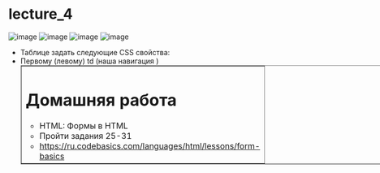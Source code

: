 # lecture_4
![image](https://user-images.githubusercontent.com/113675674/192969930-4ef5c3c9-047a-4ac4-82ae-cd8746c56b89.png)
![image](https://user-images.githubusercontent.com/113675674/192969741-8aa6e274-d801-495c-be5e-f362e22712ce.png)
![image](https://user-images.githubusercontent.com/113675674/192969784-c0b037fb-d6e9-45cd-b2b5-8fd93aba7324.png)
![image](https://user-images.githubusercontent.com/113675674/192969816-d26f87a1-7127-4abc-8f94-b0d474ab0bd3.png)  
- Таблице задать следующие CSS свойства: <table border="1px" style="margin: 0 auto; width: 800px">  
- Первому (левому) td (наша навигация ) <td style="width: 180px; vertical-align: top">  


# Домашняя работа
* HTML: Формы в HTML
* Пройти задания 25-31
* https://ru.codebasics.com/languages/html/lessons/form-basics
